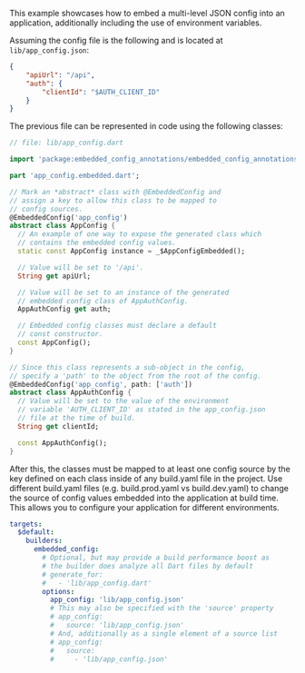 This example showcases how to embed a multi-level JSON config into an application, additionally including the use of environment variables.

Assuming the config file is the following and is located at `lib/app_config.json`:
```json
{
    "apiUrl": "/api",
    "auth": {
        "clientId": "$AUTH_CLIENT_ID"
    }
}
```

The previous file can be represented in code using the following classes:
```dart
// file: lib/app_config.dart

import 'package:embedded_config_annotations/embedded_config_annotations.dart';

part 'app_config.embedded.dart';

// Mark an *abstract* class with @EmbeddedConfig and
// assign a key to allow this class to be mapped to
// config sources.
@EmbeddedConfig('app_config')
abstract class AppConfig {
  // An example of one way to expose the generated class which
  // contains the embedded config values.
  static const AppConfig instance = _$AppConfigEmbedded();

  // Value will be set to '/api'.
  String get apiUrl;

  // Value will be set to an instance of the generated
  // embedded config class of AppAuthConfig.
  AppAuthConfig get auth;

  // Embedded config classes must declare a default
  // const constructor.
  const AppConfig();
}

// Since this class represents a sub-object in the config,
// specify a 'path' to the object from the root of the config.
@EmbeddedConfig('app_config', path: ['auth'])
abstract class AppAuthConfig {
  // Value will be set to the value of the environment 
  // variable 'AUTH_CLIENT_ID' as stated in the app_config.json
  // file at the time of build.
  String get clientId;

  const AppAuthConfig();
}
```

After this, the classes must be mapped to at least one config source by the key defined on each class inside of any build.yaml file in the project. Use different build.yaml files (e.g. build.prod.yaml vs build.dev.yaml) to change the source of config values embedded into the application at build time. This allows you to configure your application for different environments.

```yaml
targets:
  $default:
    builders:
      embedded_config:
        # Optional, but may provide a build performance boost as
        # the builder does analyze all Dart files by default
        # generate_for:
        #   - 'lib/app_config.dart'
        options:
          app_config: 'lib/app_config.json'
          # This may also be specified with the 'source' property
          # app_config:
          #   source: 'lib/app_config.json'
          # And, additionally as a single element of a source list
          # app_config:
          #   source:
          #     - 'lib/app_config.json'
```
